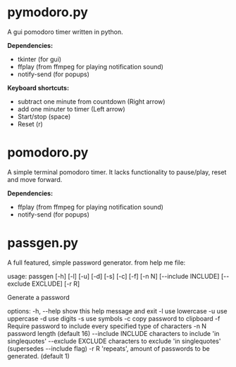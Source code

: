 # pymodoro.py

A gui pomodoro timer written in python.

**Dependencies:**
* tkinter (for gui)
* ffplay (from ffmpeg for playing notification sound)
* notify-send (for popups)

**Keyboard shortcuts:**
* subtract one minute from countdown (Right arrow)
* add one minuter to timer (Left arrow)
* Start/stop (space)
* Reset (r)

# pomodoro.py

A simple terminal pomodoro timer. It lacks functionality to pause/play, reset and move forward.

**Dependencies:**
* ffplay (from ffmpeg for playing notification sound)
* notify-send (for popups)


# passgen.py

A full featured, simple password generator.
from help me file:


usage: passgen [-h] [-l] [-u] [-d] [-s] [-c] [-f] [-n N] [--include INCLUDE]
               [--exclude EXCLUDE] [-r R]

Generate a password

options:
  -h, --help         show this help message and exit
  -l                 use lowercase
  -u                 use uppercase
  -d                 use digits
  -s                 use symbols
  -c                 copy password to clipboard
  -f                 Require password to include every specified type of
                     characters
  -n N               password length (default 16)
  --include INCLUDE  characters to include 'in singlequotes'
  --exclude EXCLUDE  characters to exclude 'in singlequotes' (supersedes
                     --include flag)
  -r R               'repeats', amount of passwords to be generated. (default
                     1)
